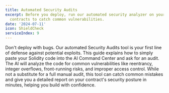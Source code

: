 ```yaml
---
title: Automated Security Audits
excerpt: Before you deploy, run our automated security analyzer on your smart
  contracts to catch common vulnerabilities.
date: '2024-07-11'
icon: ShieldCheck
serviceIndex: 9
---
```

Don't deploy with bugs. Our automated Security Audits tool is your first line of defense against potential exploits. This guide explains how to simply paste your Solidity code into the AI Command Center and ask for an audit. The AI will analyze the code for common vulnerabilities like reentrancy, integer overflows, front-running risks, and improper access control. While not a substitute for a full manual audit, this tool can catch common mistakes and give you a detailed report on your contract's security posture in minutes, helping you build with confidence.
